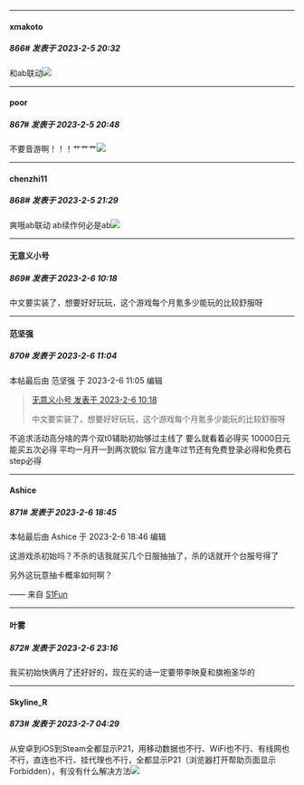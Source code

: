 
*****

####  xmakoto  
##### 866#       发表于 2023-2-5 20:32

和ab联动<img src="https://static.saraba1st.com/image/smiley/face2017/057.png" referrerpolicy="no-referrer">


*****

####  poor  
##### 867#       发表于 2023-2-5 20:48

不要音游啊！！！艹艹艹<img src="https://static.saraba1st.com/image/smiley/face2017/125.png" referrerpolicy="no-referrer">


*****

####  chenzhi11  
##### 868#       发表于 2023-2-5 21:29

爽哦ab联动 ab续作何必是ab<img src="https://static.saraba1st.com/image/smiley/face2017/072.png" referrerpolicy="no-referrer">


*****

####  无意义小号  
##### 869#       发表于 2023-2-6 10:18

中文要实装了，想要好好玩玩，这个游戏每个月氪多少能玩的比较舒服呀


*****

####  范坚强  
##### 870#       发表于 2023-2-6 11:04

 本帖最后由 范坚强 于 2023-2-6 11:05 编辑 
<blockquote><a href="httphttps://bbs.saraba1st.com/2b/forum.php?mod=redirect&amp;goto=findpost&amp;pid=59629918&amp;ptid=2050204" target="_blank">无意义小号 发表于 2023-2-6 10:18</a>

中文要实装了，想要好好玩玩，这个游戏每个月氪多少能玩的比较舒服呀</blockquote>
不追求活动高分啥的弄个双t0辅助初始够过主线了 要么就看着必得买 10000日元能买五次必得 平均一月开一到两次貌似 官方逢年过节还有免费登录必得和免费石step必得


*****

####  Ashice  
##### 871#       发表于 2023-2-6 18:45

 本帖最后由 Ashice 于 2023-2-6 18:46 编辑 

这游戏杀初始吗？不杀的话我就买几个日服抽抽了，杀的话就开个台服号得了

另外这玩意抽卡概率如何啊？

—— 来自 [S1Fun](https://s1fun.koalcat.com)


*****

####  叶雾  
##### 872#       发表于 2023-2-6 23:16

我买初始快俩月了还好好的，现在买的话一定要带李映夏和旗袍圣华的


*****

####  Skyline_R  
##### 873#       发表于 2023-2-7 04:29

从安卓到iOS到Steam全都显示P21，用移动数据也不行、WiFi也不行、有线网也不行，直连也不行、挂代理也不行，全都显示P21（浏览器打开帮助页面显示Forbidden），有没有什么解决方法<img src="https://static.saraba1st.com/image/smiley/face2017/125.png" referrerpolicy="no-referrer">

